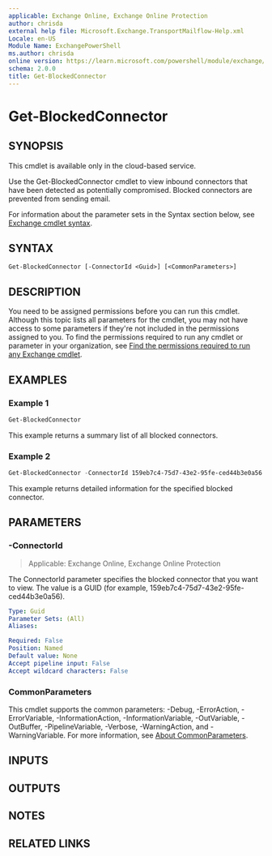 ```yaml
---
applicable: Exchange Online, Exchange Online Protection
author: chrisda
external help file: Microsoft.Exchange.TransportMailflow-Help.xml
Locale: en-US
Module Name: ExchangePowerShell
ms.author: chrisda
online version: https://learn.microsoft.com/powershell/module/exchange/get-blockedconnector
schema: 2.0.0
title: Get-BlockedConnector
---
```


# Get-BlockedConnector

## SYNOPSIS
This cmdlet is available only in the cloud-based service.

Use the Get-BlockedConnector cmdlet to view inbound connectors that have been detected as potentially compromised. Blocked connectors are prevented from sending email.

For information about the parameter sets in the Syntax section below, see [Exchange cmdlet syntax](https://learn.microsoft.com/powershell/exchange/exchange-cmdlet-syntax).

## SYNTAX

```
Get-BlockedConnector [-ConnectorId <Guid>] [<CommonParameters>]
```

## DESCRIPTION
You need to be assigned permissions before you can run this cmdlet. Although this topic lists all parameters for the cmdlet, you may not have access to some parameters if they're not included in the permissions assigned to you. To find the permissions required to run any cmdlet or parameter in your organization, see [Find the permissions required to run any Exchange cmdlet](https://learn.microsoft.com/powershell/exchange/find-exchange-cmdlet-permissions).

## EXAMPLES

### Example 1
```powershell
Get-BlockedConnector
```

This example returns a summary list of all blocked connectors.

### Example 2
```powershell
Get-BlockedConnector -ConnectorId 159eb7c4-75d7-43e2-95fe-ced44b3e0a56 | Format-List
```

This example returns detailed information for the specified blocked connector.

## PARAMETERS

### -ConnectorId

> Applicable: Exchange Online, Exchange Online Protection

The ConnectorId parameter specifies the blocked connector that you want to view. The value is a GUID (for example, 159eb7c4-75d7-43e2-95fe-ced44b3e0a56).

```yaml
Type: Guid
Parameter Sets: (All)
Aliases:

Required: False
Position: Named
Default value: None
Accept pipeline input: False
Accept wildcard characters: False
```

### CommonParameters
This cmdlet supports the common parameters: -Debug, -ErrorAction, -ErrorVariable, -InformationAction, -InformationVariable, -OutVariable, -OutBuffer, -PipelineVariable, -Verbose, -WarningAction, and -WarningVariable. For more information, see [About CommonParameters](https://learn.microsoft.com/powershell/module/microsoft.powershell.core/about/about_commonparameters).

## INPUTS

## OUTPUTS

## NOTES

## RELATED LINKS
